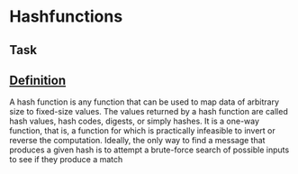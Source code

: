 # Hashfunctions

## Task


## [Definition](https://en.wikipedia.org/wiki/Hash_function)
A hash function is any function that can be used to map data of arbitrary size to fixed-size values. The values returned by a hash function are called hash values, hash codes, digests, or simply hashes. It is a one-way function, that is, a function for which is practically infeasible to invert or reverse the computation. Ideally, the only way to find a message that produces a given hash is to attempt a brute-force search of possible inputs to see if they produce a match
